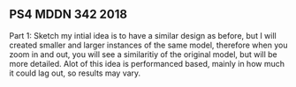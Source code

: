 ## PS4 MDDN 342 2018

Part 1: Sketch
my intial idea is to have a similar design as before, but I will created smaller and larger instances of the same model, therefore when you zoom in and out, you will see a similaritiy of the original model, but will be more detailed. Alot of this idea is performanced based, mainly in how much it could lag out, so results may vary.
